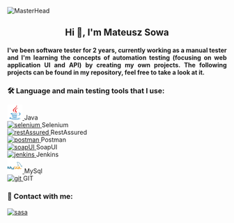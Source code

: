 
![MasterHead](https://www.lambdatest.com/resources/images/Software-Test-Management.gif)
<h2 align="center">Hi 👋, I'm Mateusz Sowa</h2>

<h4 align="justify">I've been software tester for 2 years, currently working as a manual tester and I'm learning the concepts of automation testing (focusing on web application UI and API) by creating my own projects. The following projects can be found in my repository, feel free to take a look at it.</h4>

<h3> 🛠 Language and main testing tools that I use:</h3>
 
 
<a href="https://www.java.com" target="_blank" rel="noreferrer"> <img src="https://raw.githubusercontent.com/devicons/devicon/master/icons/java/java-original.svg" alt="java" width="35" height="35"/> </a> Java <br/>
<a href="https://www.selenium.dev" target="_blank" rel="noreferrer"> <img src="https://raw.githubusercontent.com/detain/svg-logos/780f25886640cef088af994181646db2f6b1a3f8/svg/selenium-logo.svg" alt="selenium" width="35" height="35"/> </a> Selenium<br/>
<a href="https:/rest-assured.io" target="_blank" rel="noreferrer"> <img src="https://rest-assured.io/img/logo-transparent.png" alt="restAssured" width="35" height="35"/> </a> RestAssured<br/>
<a href="https://postman.com" target="_blank" rel="noreferrer"> <img src="https://www.vectorlogo.zone/logos/getpostman/getpostman-icon.svg" alt="postman" width="35" height="35"/> </a> Postman<br/>
<a href="https://www.soapui.org" target="_blank" rel="noreferrer"> <img src="https://icons.iconarchive.com/icons/papirus-team/papirus-apps/256/soapui-icon.png" alt="soapUI" width="35" height="35"/> </a> SoapUI<br/>
<a href="https://www.jenkins.io" target="_blank" rel="noreferrer"> <img src="https://www.vectorlogo.zone/logos/jenkins/jenkins-icon.svg" alt="jenkins" width="35" height="35"/> </a> Jenkins<br/>
<a href="https://www.mysql.com/" target="_blank" rel="noreferrer"> <img src="https://raw.githubusercontent.com/devicons/devicon/master/icons/mysql/mysql-original-wordmark.svg" alt="mysql" width="35" height="35"/> </a> MySql<br/>
<a href="https://git-scm.com/" target="_blank" rel="noreferrer"> <img src="https://www.vectorlogo.zone/logos/git-scm/git-scm-icon.svg" alt="git" width="35" height="35"/> </a> GIT

<h3> 💬 Contact with me:</h3>

<a href="https://linkedin.com/in/sasa" target="blank"><img align="center" src="https://raw.githubusercontent.com/rahuldkjain/github-profile-readme-generator/master/src/images/icons/Social/linked-in-alt.svg" alt="sasa" height="30" width="40" /></a>
</p>

